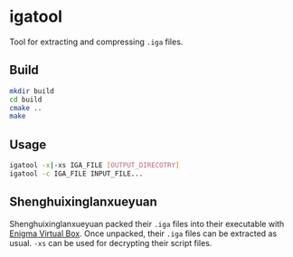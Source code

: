 # igatool

Tool for extracting and compressing `.iga` files.

## Build

```bash
mkdir build
cd build
cmake ..
make
```

## Usage

```bash
igatool -x|-xs IGA_FILE [OUTPUT_DIRECOTRY]
igatool -c IGA_FILE INPUT_FILE...
```

## Shenghuixinglanxueyuan

Shenghuixinglanxueyuan packed their `.iga` files into their executable with [Enigma Virtual Box](https://enigmaprotector.com/en/aboutvb.html). Once unpacked, their `.iga` files can be extracted as usual. `-xs` can be used for decrypting their script files.
